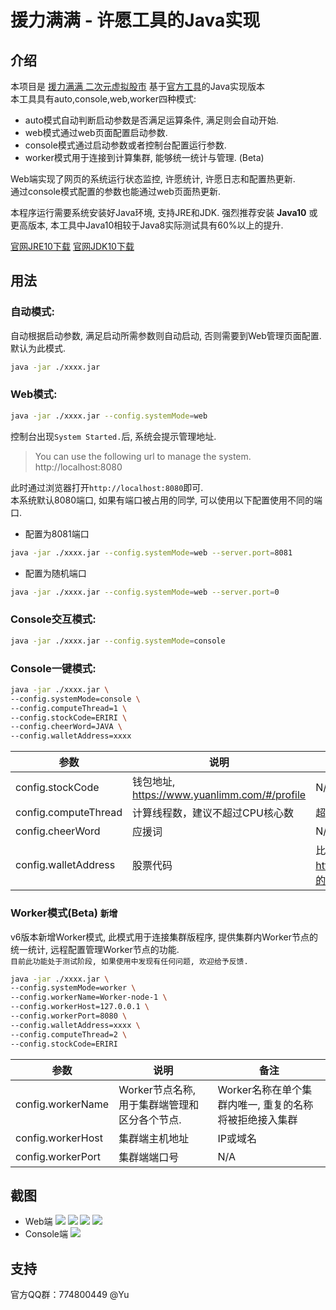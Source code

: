 # 援力满满 - 许愿工具的Java实现
## 介绍
本项目是 [援力满满 二次元虚拟股市](https://www.yuanlimm.com/) 基于[官方工具](https://github.com/bydmm/yuanlimm-cli)的Java实现版本  
本工具具有auto,console,web,worker四种模式:
* auto模式自动判断启动参数是否满足运算条件, 满足则会自动开始.
* web模式通过web页面配置启动参数.
* console模式通过启动参数或者控制台配置运行参数.
* worker模式用于连接到计算集群, 能够统一统计与管理. (Beta)

Web端实现了网页的系统运行状态监控, 许愿统计, 许愿日志和配置热更新.  
通过console模式配置的参数也能通过web页面热更新.

本程序运行需要系统安装好Java环境, 支持JRE和JDK.
强烈推荐安装 **Java10** 或更高版本, 本工具中Java10相较于Java8实际测试具有60%以上的提升.

[官网JRE10下载](http://www.oracle.com/technetwork/java/javase/downloads/jre10-downloads-4417026.html)
[官网JDK10下载](http://www.oracle.com/technetwork/java/javase/downloads/jdk10-downloads-4416644.html)

## 用法

### 自动模式:
自动根据启动参数, 满足启动所需参数则自动启动, 否则需要到Web管理页面配置.
默认为此模式.
```bash
java -jar ./xxxx.jar
```

### Web模式:
```bash
java -jar ./xxxx.jar --config.systemMode=web
```
控制台出现``System Started.``后, 系统会提示管理地址.
> You can use the following url to manage the system. 
>  http://localhost:8080

此时通过浏览器打开``http://localhost:8080``即可.  
本系统默认8080端口, 如果有端口被占用的同学, 可以使用以下配置使用不同的端口.

* 配置为8081端口
```bash
java -jar ./xxxx.jar --config.systemMode=web --server.port=8081
```

* 配置为随机端口
```bash
java -jar ./xxxx.jar --config.systemMode=web --server.port=0
```

### Console交互模式:
```bash
java -jar ./xxxx.jar --config.systemMode=console
```

### Console一键模式:
```bash
java -jar ./xxxx.jar \
--config.systemMode=console \
--config.computeThread=1 \
--config.stockCode=ERIRI \
--config.cheerWord=JAVA \
--config.walletAddress=xxxx
```

| 参数 | 说明 | 备注 |
| --- | --- | --- |
| config.stockCode | 钱包地址, https://www.yuanlimm.com/#/profile | N/A |
| config.computeThread | 计算线程数，建议不超过CPU核心数 | 超线程的核心不算在内 |
| config.cheerWord | 应援词 | N/A |
| config.walletAddress | 股票代码 | 比如英梨梨的地址：https://www.yuanlimm.com/#/stock/ERIRI，的股票代码是ERIRI |

### Worker模式(Beta) ```新增```
v6版本新增Worker模式, 此模式用于连接集群版程序, 提供集群内Worker节点的统一统计, 远程配置管理Worker节点的功能.  
`目前此功能处于测试阶段, 如果使用中发现有任何问题, 欢迎给予反馈.`
```bash
java -jar ./xxxx.jar \
--config.systemMode=worker \
--config.workerName=Worker-node-1 \
--config.workerHost=127.0.0.1 \
--config.workerPort=8080 \
--config.walletAddress=xxxx \
--config.computeThread=2 \
--config.stockCode=ERIRI
```

| 参数 | 说明 | 备注 |
| --- | --- | --- |
| config.workerName | Worker节点名称, 用于集群端管理和区分各个节点. | Worker名称在单个集群内唯一, 重复的名称将被拒绝接入集群 |
| config.workerHost | 集群端主机地址 | IP或域名 |
| config.workerPort | 集群端端口号 | N/A |

## 截图
* Web端
![](https://ws1.sinaimg.cn/large/728aabffgy1fs2ywwbntej22i81reh0f.jpg)
![](https://ws1.sinaimg.cn/large/728aabffgy1fs6f4qqb6cj22f21ka7mh.jpg)
![](https://ws1.sinaimg.cn/large/728aabffgy1fs2ywwb320j22i81reh2w.jpg)
![](https://ws1.sinaimg.cn/large/728aabffgy1fs611b33r6j22j41ns4g2.jpg)
* Console端
![](https://ws1.sinaimg.cn/large/728aabffgy1fs2z1k2ixsj21w80tqqcl.jpg)

## 支持

官方QQ群：774800449  @Yu